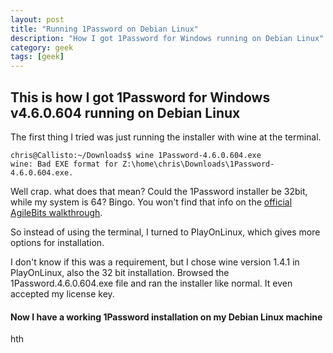 ```yaml
---
layout: post
title: "Running 1Password on Debian Linux"
description: "How I got 1Password for Windows running on Debian Linux"
category: geek
tags: [geek]
---
```


## This is how I got 1Password for Windows v4.6.0.604 running on Debian Linux

The first thing I tried was just running the installer with wine at the terminal.

```
chris@Callisto:~/Downloads$ wine 1Password-4.6.0.604.exe
wine: Bad EXE format for Z:\home\chris\Downloads\1Password-4.6.0.604.exe.
```

Well crap. what does that mean? Could the 1Password installer be 32bit, while my system is 64? Bingo. You won't find that info on the [official AgileBits walkthrough](https://support.1password.com/1password-in-wine/).

So instead of using the terminal, I turned to PlayOnLinux, which gives more options for installation.

I don't know if this was a requirement, but I chose wine version 1.4.1 in PlayOnLinux, also the 32 bit installation. Browsed the 1Password.4.6.0.604.exe file and ran the installer like normal. It even accepted my license key.

#### Now I have a working 1Password installation on my Debian Linux machine

hth
